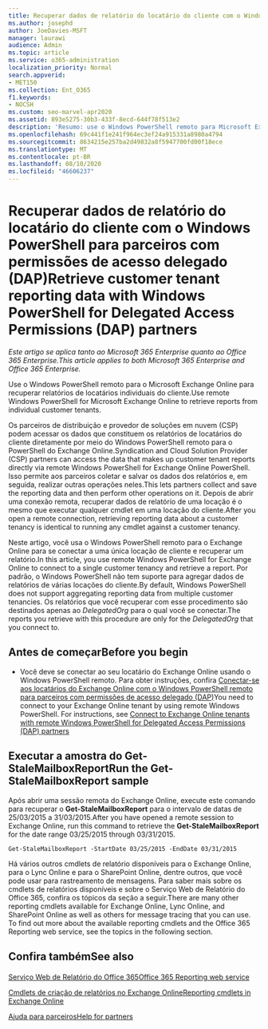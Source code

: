 ```yaml
---
title: Recuperar dados de relatório do locatário do cliente com o Windows PowerShell para parceiros DAP
ms.author: josephd
author: JoeDavies-MSFT
manager: laurawi
audience: Admin
ms.topic: article
ms.service: o365-administration
localization_priority: Normal
search.appverid:
- MET150
ms.collection: Ent_O365
f1.keywords:
- NOCSH
ms.custom: seo-marvel-apr2020
ms.assetid: 893e5275-30b3-433f-8ecd-644f78f513e2
description: 'Resumo: use o Windows PowerShell remoto para Microsoft Exchange Online para recuperar os relatórios de locatários individuais do cliente.'
ms.openlocfilehash: 69c441f1e241f964ec3ef24a915331a8980a4794
ms.sourcegitcommit: 8634215e257ba2d49832a8f5947700fd00f18ece
ms.translationtype: MT
ms.contentlocale: pt-BR
ms.lasthandoff: 08/10/2020
ms.locfileid: "46606237"
---
```

# <a name="retrieve-customer-tenant-reporting-data-with-windows-powershell-for-delegated-access-permissions-dap-partners"></a><span data-ttu-id="50fac-103">Recuperar dados de relatório do locatário do cliente com o Windows PowerShell para parceiros com permissões de acesso delegado (DAP)</span><span class="sxs-lookup"><span data-stu-id="50fac-103">Retrieve customer tenant reporting data with Windows PowerShell for Delegated Access Permissions (DAP) partners</span></span>

<span data-ttu-id="50fac-104">*Este artigo se aplica tanto ao Microsoft 365 Enterprise quanto ao Office 365 Enterprise.*</span><span class="sxs-lookup"><span data-stu-id="50fac-104">*This article applies to both Microsoft 365 Enterprise and Office 365 Enterprise.*</span></span>

<span data-ttu-id="50fac-105">Use o Windows PowerShell remoto para o Microsoft Exchange Online para recuperar relatórios de locatários individuais do cliente.</span><span class="sxs-lookup"><span data-stu-id="50fac-105">Use remote Windows PowerShell for Microsoft Exchange Online to retrieve reports from individual customer tenants.</span></span>
  
<span data-ttu-id="50fac-106">Os parceiros de distribuição e provedor de soluções em nuvem (CSP) podem acessar os dados que constituem os relatórios de locatários do cliente diretamente por meio do Windows PowerShell remoto para o PowerShell do Exchange Online.</span><span class="sxs-lookup"><span data-stu-id="50fac-106">Syndication and Cloud Solution Provider (CSP) partners can access the data that makes up customer tenant reports directly via remote Windows PowerShell for Exchange Online PowerShell.</span></span> <span data-ttu-id="50fac-107">Isso permite aos parceiros coletar e salvar os dados dos relatórios e, em seguida, realizar outras operações neles.</span><span class="sxs-lookup"><span data-stu-id="50fac-107">This lets partners collect and save the reporting data and then perform other operations on it.</span></span> <span data-ttu-id="50fac-108">Depois de abrir uma conexão remota, recuperar dados de relatório de uma locação é o mesmo que executar qualquer cmdlet em uma locação do cliente.</span><span class="sxs-lookup"><span data-stu-id="50fac-108">After you open a remote connection, retrieving reporting data about a customer tenancy is identical to running any cmdlet against a customer tenancy.</span></span>
  
<span data-ttu-id="50fac-109">Neste artigo, você usa o Windows PowerShell remoto para o Exchange Online para se conectar a uma única locação de cliente e recuperar um relatório.</span><span class="sxs-lookup"><span data-stu-id="50fac-109">In this article, you use remote Windows PowerShell for Exchange Online to connect to a single customer tenancy and retrieve a report.</span></span> <span data-ttu-id="50fac-110">Por padrão, o Windows PowerShell não tem suporte para agregar dados de relatórios de várias locações do cliente.</span><span class="sxs-lookup"><span data-stu-id="50fac-110">By default, Windows PowerShell does not support aggregating reporting data from multiple customer tenancies.</span></span> <span data-ttu-id="50fac-111">Os relatórios que você recuperar com esse procedimento são destinados apenas ao  _DelegatedOrg_ para o qual você se conectar.</span><span class="sxs-lookup"><span data-stu-id="50fac-111">The reports you retrieve with this procedure are only for the  _DelegatedOrg_ that you connect to.</span></span>
  
 
## <a name="before-you-begin"></a><span data-ttu-id="50fac-112">Antes de começar</span><span class="sxs-lookup"><span data-stu-id="50fac-112">Before you begin</span></span>

- <span data-ttu-id="50fac-p103">Você deve se conectar ao seu locatário do Exchange Online usando o Windows PowerShell remoto. Para obter instruções, confira [Conectar-se aos locatários do Exchange Online com o Windows PowerShell remoto para parceiros com permissões de acesso delegado (DAP)](connect-to-exchange-online-tenants-with-remote-windows-powershell-for-delegated.md)</span><span class="sxs-lookup"><span data-stu-id="50fac-p103">You need to connect to your Exchange Online tenant by using remote Windows PowerShell. For instructions, see [Connect to Exchange Online tenants with remote Windows PowerShell for Delegated Access Permissions (DAP) partners](connect-to-exchange-online-tenants-with-remote-windows-powershell-for-delegated.md)</span></span>
    
## <a name="run-the-get-stalemailboxreport-sample"></a><span data-ttu-id="50fac-115">Executar a amostra do Get-StaleMailboxReport</span><span class="sxs-lookup"><span data-stu-id="50fac-115">Run the Get-StaleMailboxReport sample</span></span>

<span data-ttu-id="50fac-116">Após abrir uma sessão remota do Exchange Online, execute este comando para recuperar o **Get-StaleMailboxReport** para o intervalo de datas de 25/03/2015 a 31/03/2015.</span><span class="sxs-lookup"><span data-stu-id="50fac-116">After you have opened a remote session to Exchange Online, run this command to retrieve the **Get-StaleMailboxReport** for the date range 03/25/2015 through 03/31/2015.</span></span>
  
```
Get-StaleMailboxReport -StartDate 03/25/2015 -EndDate 03/31/2015
```

<span data-ttu-id="50fac-p104">Há vários outros cmdlets de relatório disponíveis para o Exchange Online, para o Lync Online e para o SharePoint Online, dentre outros, que você pode usar para rastreamento de mensagens. Para saber mais sobre os cmdlets de relatórios disponíveis e sobre o Serviço Web de Relatório do Office 365, confira os tópicos da seção a seguir.</span><span class="sxs-lookup"><span data-stu-id="50fac-p104">There are many other reporting cmdlets available for Exchange Online, Lync Online, and SharePoint Online as well as others for message tracing that you can use. To find out more about the available reporting cmdlets and the Office 365 Reporting web service, see the topics in the following section.</span></span>
  
## <a name="see-also"></a><span data-ttu-id="50fac-119">Confira também</span><span class="sxs-lookup"><span data-stu-id="50fac-119">See also</span></span>

#### 

[<span data-ttu-id="50fac-120">Serviço Web de Relatório do Office 365</span><span class="sxs-lookup"><span data-stu-id="50fac-120">Office 365 Reporting web service</span></span>](https://go.microsoft.com/fwlink/p/?LinkId=532777)
  
[<span data-ttu-id="50fac-121">Cmdlets de criação de relatórios no Exchange Online</span><span class="sxs-lookup"><span data-stu-id="50fac-121">Reporting cmdlets in Exchange Online</span></span>](https://go.microsoft.com/fwlink/p/?LinkId=526430)
  
[<span data-ttu-id="50fac-122">Ajuda para parceiros</span><span class="sxs-lookup"><span data-stu-id="50fac-122">Help for partners</span></span>](https://go.microsoft.com/fwlink/p/?LinkID=533477)

